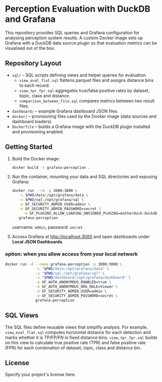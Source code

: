 # Perception Evaluation with DuckDB and Grafana

This repository provides SQL queries and Grafana configuration for analysing perception system results. A custom Docker image sets up Grafana with a DuckDB data source plugin so that evaluation metrics can be visualised out of the box.

## Repository Layout

- `sql/` – SQL scripts defining views and helper queries for evaluation.
  - `view_eval_flat.sql` flattens parquet files and assigns distance bins to each record.
  - `view_tpr_fpr.sql` aggregates true/false positive rates by dataset, topic, class and distance.
  - `comparison_between_file.sql` compares metrics between two result files.
- `dashboard/` – example Grafana dashboard JSON files.
- `docker/` – provisioning files used by the Docker image (data sources and dashboard loaders).
- `Dockerfile` – builds a Grafana image with the DuckDB plugin installed and provisioning enabled.

## Getting Started

1. Build the Docker image:

   ```bash
   docker build -t grafana-perception .
   ```

2. Run the container, mounting your data and SQL directories and exposing Grafana:

   ```bash
   docker run --rm -p 3000:3000 \
      -v $PWD/data:/opt/grafana/data \
      -v $PWD/sql:/opt/grafana/sql \
      -e GF_SECURITY_ADMIN_USER=admin \
      -e GF_SECURITY_ADMIN_PASSWORD=secret \
        -e GF_PLUGINS_ALLOW_LOADING_UNSIGNED_PLUGINS=motherduck-duckdb-datasource\
      grafana-perception
   ```
   username: `admin`, password: `secret`

3. Access Grafana at [http://localhost:3000](http://localhost:3000) and open dashboards under **Local JSON Dashboards**.

### option: when you allow access from your local network

```bash
docker run -d --name grafana-perception -p 3000:3000 \
              -v "$PWD/data:/opt/grafana/data" \
              -v "$PWD/sql:/opt/grafana/sql" \
              -v "$PWD/dashboard:/opt/grafana/dashboard" \
              -e GF_AUTH_ANONYMOUS_ENABLED=true \
              -e GF_AUTH_ANONYMOUS_ORG_ROLE=Viewer \
              -e GF_SECURITY_ADMIN_USER=admin \
              -e GF_SECURITY_ADMIN_PASSWORD=secret \
              grafana-perception
```

## SQL Views

The SQL files define reusable views that simplify analysis. For example, `view_eval_flat.sql` computes horizontal distance for each detection and marks whether it is TP/FP/FN in fixed distance bins. `view_tpr_fpr.sql` builds on this view to calculate true positive rate (TPR) and false positive rate (FPR) for each combination of dataset, topic, class and distance bin.

## License

Specify your project's license here.

